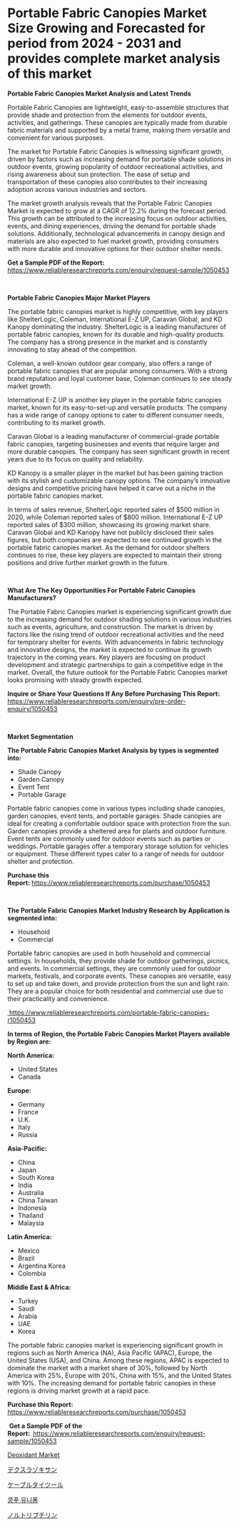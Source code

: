 <p><h1>Portable Fabric Canopies Market Size Growing and Forecasted for period from 2024 - 2031 and provides complete market analysis of this market</h1></p><p><strong>Portable Fabric Canopies Market Analysis and Latest Trends</strong></p>
<p><p>Portable Fabric Canopies are lightweight, easy-to-assemble structures that provide shade and protection from the elements for outdoor events, activities, and gatherings. These canopies are typically made from durable fabric materials and supported by a metal frame, making them versatile and convenient for various purposes.</p><p>The market for Portable Fabric Canopies is witnessing significant growth, driven by factors such as increasing demand for portable shade solutions in outdoor events, growing popularity of outdoor recreational activities, and rising awareness about sun protection. The ease of setup and transportation of these canopies also contributes to their increasing adoption across various industries and sectors.</p><p>The market growth analysis reveals that the Portable Fabric Canopies Market is expected to grow at a CAGR of 12.2% during the forecast period. This growth can be attributed to the increasing focus on outdoor activities, events, and dining experiences, driving the demand for portable shade solutions. Additionally, technological advancements in canopy design and materials are also expected to fuel market growth, providing consumers with more durable and innovative options for their outdoor shelter needs.</p></p>
<p><strong>Get a Sample PDF of the Report:&nbsp;</strong> <a href="https://www.reliableresearchreports.com/enquiry/request-sample/1050453">https://www.reliableresearchreports.com/enquiry/request-sample/1050453</a></p>
<p>&nbsp;</p>
<p><strong>Portable Fabric Canopies Major Market Players</strong></p>
<p><p>The portable fabric canopies market is highly competitive, with key players like ShelterLogic, Coleman, International E-Z UP, Caravan Global, and KD Kanopy dominating the industry. ShelterLogic is a leading manufacturer of portable fabric canopies, known for its durable and high-quality products. The company has a strong presence in the market and is constantly innovating to stay ahead of the competition.</p><p>Coleman, a well-known outdoor gear company, also offers a range of portable fabric canopies that are popular among consumers. With a strong brand reputation and loyal customer base, Coleman continues to see steady market growth.</p><p>International E-Z UP is another key player in the portable fabric canopies market, known for its easy-to-set-up and versatile products. The company has a wide range of canopy options to cater to different consumer needs, contributing to its market growth.</p><p>Caravan Global is a leading manufacturer of commercial-grade portable fabric canopies, targeting businesses and events that require larger and more durable canopies. The company has seen significant growth in recent years due to its focus on quality and reliability.</p><p>KD Kanopy is a smaller player in the market but has been gaining traction with its stylish and customizable canopy options. The company’s innovative designs and competitive pricing have helped it carve out a niche in the portable fabric canopies market.</p><p>In terms of sales revenue, ShelterLogic reported sales of $500 million in 2020, while Coleman reported sales of $800 million. International E-Z UP reported sales of $300 million, showcasing its growing market share. Caravan Global and KD Kanopy have not publicly disclosed their sales figures, but both companies are expected to see continued growth in the portable fabric canopies market. As the demand for outdoor shelters continues to rise, these key players are expected to maintain their strong positions and drive further market growth in the future.</p></p>
<p>&nbsp;</p>
<p><strong>What Are The Key Opportunities For Portable Fabric Canopies Manufacturers?</strong></p>
<p><p>The Portable Fabric Canopies market is experiencing significant growth due to the increasing demand for outdoor shading solutions in various industries such as events, agriculture, and construction. The market is driven by factors like the rising trend of outdoor recreational activities and the need for temporary shelter for events. With advancements in fabric technology and innovative designs, the market is expected to continue its growth trajectory in the coming years. Key players are focusing on product development and strategic partnerships to gain a competitive edge in the market. Overall, the future outlook for the Portable Fabric Canopies market looks promising with steady growth expected.</p></p>
<p><strong>Inquire or Share Your Questions If Any Before Purchasing This Report:</strong> <a href="https://www.reliableresearchreports.com/enquiry/pre-order-enquiry/1050453">https://www.reliableresearchreports.com/enquiry/pre-order-enquiry/1050453</a></p>
<p>&nbsp;</p>
<p><strong>Market Segmentation</strong></p>
<p><strong>The Portable Fabric Canopies Market Analysis by types is segmented into:</strong></p>
<p><ul><li>Shade Canopy</li><li>Garden Canopy</li><li>Event Tent</li><li>Portable Garage</li></ul></p>
<p><p>Portable fabric canopies come in various types including shade canopies, garden canopies, event tents, and portable garages. Shade canopies are ideal for creating a comfortable outdoor space with protection from the sun. Garden canopies provide a sheltered area for plants and outdoor furniture. Event tents are commonly used for outdoor events such as parties or weddings. Portable garages offer a temporary storage solution for vehicles or equipment. These different types cater to a range of needs for outdoor shelter and protection.</p></p>
<p><strong>Purchase this Report:&nbsp;</strong><a href="https://www.reliableresearchreports.com/purchase/1050453">https://www.reliableresearchreports.com/purchase/1050453</a></p>
<p>&nbsp;</p>
<p><strong>The Portable Fabric Canopies Market Industry Research by Application is segmented into:</strong></p>
<p><ul><li>Household</li><li>Commercial</li></ul></p>
<p><p>Portable fabric canopies are used in both household and commercial settings. In households, they provide shade for outdoor gatherings, picnics, and events. In commercial settings, they are commonly used for outdoor markets, festivals, and corporate events. These canopies are versatile, easy to set up and take down, and provide protection from the sun and light rain. They are a popular choice for both residential and commercial use due to their practicality and convenience.</p></p>
<p><a href="https://www.reliableresearchreports.com/portable-fabric-canopies-r1050453">&nbsp;https://www.reliableresearchreports.com/portable-fabric-canopies-r1050453</a></p>
<p><strong>In terms of Region, the Portable Fabric Canopies Market Players available by Region are:</strong></p>
<p>
    <p> <strong> North America: </strong>
        <ul>
            <li>United States</li>
            <li>Canada</li>
        </ul>
        </p> 
    <p> <strong> Europe: </strong>
        <ul>
            <li>Germany</li>
            <li>France</li>
            <li>U.K.</li>
            <li>Italy</li>
            <li>Russia</li>
        </ul>
        </p> 
    <p> <strong> Asia-Pacific: </strong>
        <ul>
            <li>China</li>
            <li>Japan</li>
            <li>South Korea</li>
            <li>India</li>
            <li>Australia</li>
            <li>China Taiwan</li>
            <li>Indonesia</li>
            <li>Thailand</li>
            <li>Malaysia</li>
        </ul>
        </p> 
    <p> <strong> Latin America: </strong>
        <ul>
            <li>Mexico</li>
            <li>Brazil</li>
            <li>Argentina Korea</li>
            <li>Colombia</li>
        </ul>
        </p> 
    <p> <strong> Middle East & Africa: </strong>
        <ul>
            <li>Turkey</li>
            <li>Saudi</li>
            <li>Arabia</li>
            <li>UAE</li>
            <li>Korea</li>
        </ul>
    </p>
    </p>
<p><p>The portable fabric canopies market is experiencing significant growth in regions such as North America (NA), Asia Pacific (APAC), Europe, the United States (USA), and China. Among these regions, APAC is expected to dominate the market with a market share of 30%, followed by North America with 25%, Europe with 20%, China with 15%, and the United States with 10%. The increasing demand for portable fabric canopies in these regions is driving market growth at a rapid pace.</p></p>
<p><strong>Purchase this Report: </strong><a href="https://www.reliableresearchreports.com/purchase/1050453">https://www.reliableresearchreports.com/purchase/1050453</a></p>
<p>&nbsp;<strong>Get a Sample PDF of the Report:&nbsp;&nbsp;</strong><a href="https://www.reliableresearchreports.com/enquiry/request-sample/1050453">https://www.reliableresearchreports.com/enquiry/request-sample/1050453</a></p>
<p><strong></strong></p>
<p><p><a href="https://issuu.com/reportprime-2/docs/deoxidant-market-size-2030.pptx">Deoxidant Market</a></p><p><a href="https://medium.com/@isacsimnis20231/%E3%83%87%E3%82%AF%E3%82%B9%E3%83%A9%E3%82%BE%E3%82%AD%E3%82%B5%E3%83%B3%E5%B8%82%E5%A0%B4-%E5%B8%82%E5%A0%B4%E3%82%B7%E3%82%A7%E3%82%A2-%E5%B8%82%E5%A0%B4%E5%8B%95%E5%90%91-%E5%B0%86%E6%9D%A5%E3%81%AE%E6%88%90%E9%95%B7%E3%82%92%E6%8E%A2%E3%82%8B-5216866f0305">デクスラゾキサン</a></p><p><a href="https://github.com/dadanedu33/Market-Research-Report-List-1/blob/main/430527721876.md">ケーブルタイツール</a></p><p><a href="https://medium.com/@lucianmaluan2022/%EC%BF%B5%ED%91%B8-%EC%9C%A0%EB%8B%88%ED%8F%BC-%EC%8B%9C%EC%9E%A5-%EA%B2%BD%EC%9F%81-%EB%B6%84%EC%84%9D-%EC%8B%9C%EC%9E%A5-%ED%8A%B8%EB%A0%8C%EB%93%9C-%EB%B0%8F-2031%EB%85%84%EA%B9%8C%EC%A7%80%EC%9D%98-%EC%98%88%EC%B8%A1-5c6d56b5c497">쿵푸 유니폼</a></p><p><a href="https://medium.com/@roxanenader1/%E3%83%8E%E3%83%AB%E3%83%88%E3%83%AA%E3%83%97%E3%83%81%E3%83%AA%E3%83%B3%E5%B8%82%E5%A0%B4-%E5%B8%82%E5%A0%B4%E3%82%B7%E3%82%A7%E3%82%A2-%E5%B8%82%E5%A0%B4%E5%8B%95%E5%90%91-%E3%81%8A%E3%82%88%E3%81%B3%E5%B0%86%E6%9D%A5%E3%81%AE%E6%88%90%E9%95%B7%E3%82%92%E6%8E%A2%E3%82%8B-f0d67841a285">ノルトリプチリン</a></p></p>